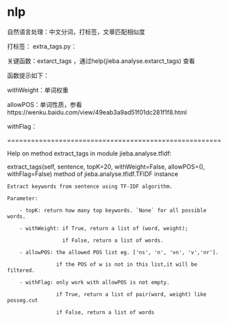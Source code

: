 # nlp
自然语言处理：中文分词，打标签，文章匹配相似度

打标签：
extra_tags.py：

关键函数：extarct_tags ，通过help(jieba.analyse.extarct_tags) 查看

函数提示如下：

withWeight：单词权重

allowPOS：单词性质，参看https://wenku.baidu.com/view/49eab3a9ad51f01dc281f1f8.html

withFlag：


======================================================

Help on method extract_tags in module jieba.analyse.tfidf:

extract_tags(self, sentence, topK=20, withWeight=False, allowPOS=(), withFlag=False) method of jieba.analyse.tfidf.TFIDF instance

    Extract keywords from sentence using TF-IDF algorithm.
    
    Parameter:
    
        - topK: return how many top keywords. `None` for all possible words.
        
        - withWeight: if True, return a list of (word, weight);
        
                      if False, return a list of words.
                      
        - allowPOS: the allowed POS list eg. ['ns', 'n', 'vn', 'v','nr'].
        
                    if the POS of w is not in this list,it will be filtered.
                    
        - withFlag: only work with allowPOS is not empty.
        
                    if True, return a list of pair(word, weight) like posseg.cut
                    
                    if False, return a list of words

